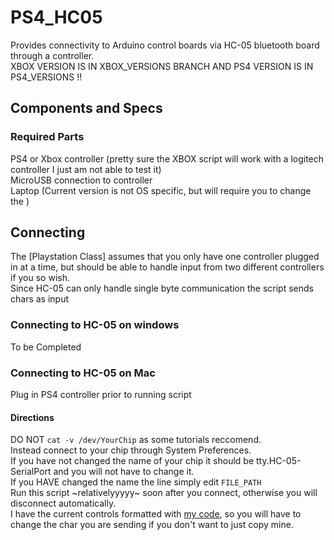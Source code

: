 # PS4_HC05
Provides connectivity to Arduino control boards via HC-05 bluetooth board through a controller.  <br />
XBOX VERSION IS IN XBOX_VERSIONS BRANCH AND PS4 VERSION IS IN PS4_VERSIONS !! <br />
## Components and Specs

### Required Parts
PS4 or Xbox controller (pretty sure the XBOX script will work with a logitech controller I just am not able to test it) <br />
MicroUSB connection to controller <br />
Laptop (Current version is not OS specific, but will require you to change the ) <br />

## Connecting
The [Playstation Class] assumes that you only have one controller plugged in at a time, but should be able to handle input from two different controllers if you so wish. <br />
Since HC-05 can only handle single byte communication the script sends chars as input <br />
### Connecting to HC-05 on windows
To be Completed <br />

### Connecting to HC-05 on Mac
Plug in PS4 controller prior to running script
#### Directions
DO NOT ```cat -v /dev/YourChip``` as some tutorials reccomend. <br />
Instead connect to your chip through System Preferences. <br />
If you have not changed the name of your chip it should be tty.HC-05-SerialPort and you will not have to change it. <br />
If you HAVE changed the name the line simply edit ```FILE_PATH```  <br />
Run this script ~relativelyyyyy~ soon after you connect, otherwise you will disconnect automatically.<br />
I have the current controls formatted with [my code](https://github.com/kevinMaynard20/WCRL_2021), so you will have to change the char you are sending if you don't want to just copy mine. 
